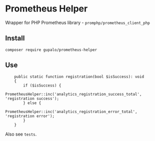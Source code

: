 Prometheus Helper
=================

Wrapper for PHP Prometheus library - `promphp/prometheus_client_php`

Install
-------

    composer require gupalo/prometheus-helper

Use
---
```
    public static function registration(bool $isSuccess): void
    {
        if ($isSuccess) {
            PrometheusHelper::inc('analytics_registration_success_total', 'registration success');
        } else {
            PrometheusHelper::inc('analytics_registration_error_total', 'registration error');
        }
    }
```

Also see `tests`.

